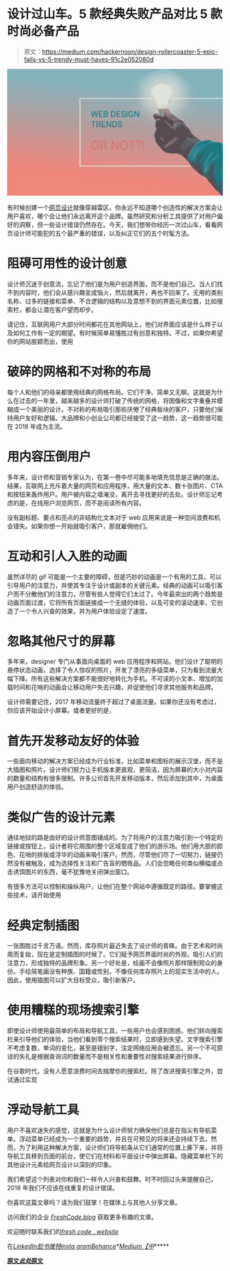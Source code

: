 # 设计过山车。5 款经典失败产品对比 5 款时尚必备产品

> 原文：<https://medium.com/hackernoon/design-rollercoaster-5-epic-fails-vs-5-trendy-must-haves-91c2e052080d>

![](img/1c6467865fd4dad7c6dc907d54df54c0.png)

有时候创建一个[网页设计](https://freshcodeit.com/services)就像穿越雷区。你永远不知道哪个创造性的解决方案会让用户喜欢，哪个会让他们永远离开这个品牌。虽然研究和分析工具提供了对用户偏好的洞察，但一些设计错误仍然存在。今天，我们想带你经历一次过山车，看看网页设计师可能犯的五个最严重的错误，以及纠正它们的五个时髦方法。

# 阻碍可用性的设计创意

设计师沉迷于创意流，忘记了他们是为用户创造界面，而不是他们自己。当人们找不到内容时，他们会从感兴趣变成恼火，然后就离开，再也不回来了。无用的类别名称、过多的链接和菜单、不合逻辑的结构以及意想不到的界面元素位置，比如搜索栏，都会让潜在客户望而却步。

请记住，互联网用户大部分时间都花在其他网站上，他们对界面应该是什么样子以及如何工作有一定的期望。有时候简单易懂胜过有创意和独特。不过，如果你希望你的网站脱颖而出，使用

# 破碎的网格和不对称的布局

每个人和他们的母亲都使用经典的网格布局。它们干净、简单又无聊。这就是为什么在过去的一年里，越来越多的设计师打破了传统的网格，将图像和文字重叠并模糊成一个美丽的设计。不对称的布局吸引那些厌倦了经典板块的客户，只要他们保持用户友好和逻辑。大品牌和小创业公司都已经接受了这一趋势，这一趋势很可能在 2018 年成为主流。

# 用内容压倒用户

多年来，设计师和营销专家认为，在第一卷中尽可能多地填充信息是正确的做法。结果，互联网上充斥着大量的网页和应用程序，用大量的文本、数十张图片、CTA 和按钮来轰炸用户。用户被内容之墙淹没，离开去寻找更好的去处。设计师忘记考虑的是，在线用户浏览网页，而不是阅读所有内容。

没有副标题、要点和亮点的非结构化文本对于 web 应用来说是一种空间浪费和机会错失。如果你想一开始就吸引客户，那就雇佣他们。

# 互动和引人入胜的动画

虽然详尽的 gif 可能是一个主要的障碍，但是巧妙的动画是一个有用的工具，可以引导用户的注意力，并使其专注于设计或副本的关键元素。经典的动画可以吸引客户而不分散他们的注意力，尽管有些人觉得它们太过了。今年最突出的两个趋势是动画页面过渡，它将所有页面链接成一个无缝的体验，以及可变的滚动速率，它创造了一个令人兴奋的效果，并为用户体验设定了速度。

# 忽略其他尺寸的屏幕

多年来，designer 专门从事面向桌面的 web 应用程序和网站。他们设计了聪明的悬停状态动画，选择了令人惊叹的照片，开发了漂亮的多级菜单，只为看到流量大幅下降。所有这些解决方案都不能很好地转化为手机。不可读的小文本、增加的加载时间和花哨的动画会让移动用户失去兴趣，并促使他们寻求其他服务和品牌。

设计师需要记住，2017 年移动流量终于超过了桌面流量。如果你还没有考虑过，你应该开始设计小屏幕。或者更好的是，

# 首先开发移动友好的体验

一些面向移动的解决方案已经成为行业标准，比如菜单和图标的展示汉堡，而不是大插图和照片。设计师们努力让手机版本更直观，更简洁，因为屏幕的大小对内容的数量和结构有很多限制。许多公司首先开发移动版本，然后添加到其中，为桌面用户创造舒适的体验。

# 类似广告的设计元素

通往地狱的路是由好的设计师意图铺成的。为了将用户的注意力吸引到一个特定的链接或按钮上，设计者将它周围的整个区域变成了他们的游乐场。他们用大胆的颜色、花哨的排版或浮华的动画来吸引客户。然而，尽管他们尽了一切努力，链接仍然没有被触及，成为选择性关注和广告盲的牺牲品。人们会忽略任何类似横幅或点击诱饵图片的东西，毫不犹豫地关闭弹出窗口。

有很多方法可以控制和操纵用户，让他们在整个网站中遵循既定的路径。要掌握这些技术，请开始使用

# 经典定制插图

一张图胜过千言万语。然而，库存照片最近失去了设计师的青睐。由于艺术和时尚周而复始，现在是定制插图的时候了。它们赋予网页界面时尚的外观，吸引人们的注意力，形成独特的品牌形象。另一个好处是，绘画不会像照片那样限制观众的身份。手绘简笔画没有种族、国籍或性别，不像任何库存照片上的现实生活中的人。因此，使用插图可以扩大目标受众，吸引新客户。

# 使用糟糕的现场搜索引擎

即使设计师使用最简单的布局和导航工具，一些用户也会感到困惑。他们转向搜索栏来引导他们的体验，当他们看到零个搜索结果时，立即感到失望。文字搜索引擎不考虑复数，单词的变化，甚至是错别字，注定网络应用会被遗忘。另一个不可原谅的失礼是根据查询词的数量而不是相关性和重要性对搜索结果进行排序。

在谷歌时代，没有人愿意浪费时间去揣摩你的搜索栏。除了改进搜索引擎之外，尝试通过实现

# 浮动导航工具

用户不喜欢迷失的感觉，这就是为什么设计师努力确保他们总是在指尖有导航菜单。浮动菜单已经成为一个重要的趋势，并且在可预见的将来还会持续下去。然而，为了利用这种解决方案，设计师们将导航条从它们通常的位置上撕下来，并将导航工具移到页面的前台，使它们在材料和平面设计中弹出屏幕。隐藏菜单栏下的其他设计元素给网页设计以深刻的印象。

我们希望这个列表对你和我们一样令人兴奋和鼓舞。时不时回过头来提醒自己，2018 年我们不应该在线重复的设计错误。

你喜欢这篇文章吗？请为我们鼓掌！在媒体上与其他人分享文章。

访问我们的企业 [*FreshCode.blog*](https://freshcodeit.com/blog) 获取更多有趣的文章。

欢迎随时联系我们的[*fresh code . website*](https://freshcodeit.com/)

在[*LinkedIn*](https://www.linkedin.com/company/freshcode-it/)*[*脸书*](https://www.facebook.com/freshcodeit/)*[*推特*](https://twitter.com/FreshCode1)*[*insta gram*](https://www.instagram.com/freshcode_it/)*[*Behance*](https://www.behance.net/freshcode)*[*Medium【中*](/@FreshCodeIT)*****

**[原文*此处*原文](https://freshcodeit.com/freshcode-post/design-rollercoaster-5-epic-fails-vs-5-trendy-must-haves)**